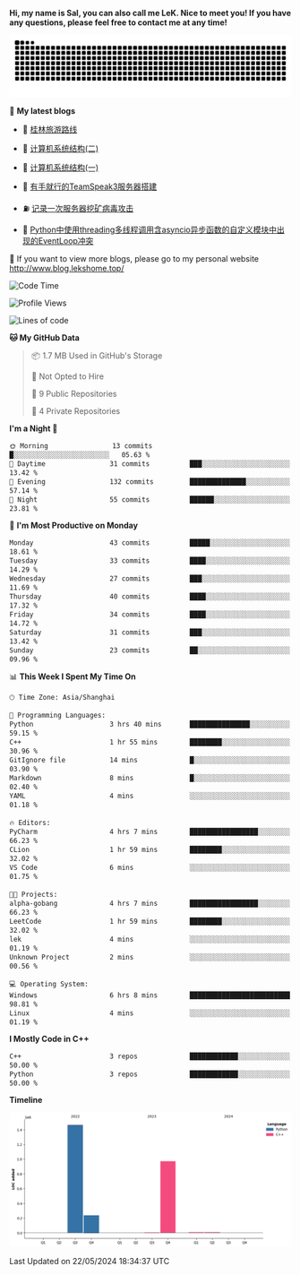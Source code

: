 **Hi, my name is Sal, you can also call me LeK. Nice to meet you! If you have any questions, please feel free to contact me at any time!**

![snake](https://raw.githubusercontent.com/LeKZzzz/LeKZzzz/output/github-contribution-grid-snake.svg)


👀 **My latest blogs**
<!-- BLOG-POST-LIST:START -->
- 🫣 [桂林旅游路线](http://www.blog.lekshome.top/2024/04/28/gui-lin-lu-you-lu-xian/) 

- 🧐 [计算机系统结构&lpar;二&rpar;](http://www.blog.lekshome.top/2024/04/21/ji-suan-ji-xi-tong-jie-gou-er/) 

- 🤖 [计算机系统结构&lpar;一&rpar;](http://www.blog.lekshome.top/2024/04/07/ji-suan-ji-xi-tong-jie-gou-yi/) 

- 📝 [有手就行的TeamSpeak3服务器搭建](http://www.blog.lekshome.top/2024/03/08/teamspeak3-fu-wu-qi-da-jian/) 

- ⛽️ [记录一次服务器挖矿病毒攻击](http://www.blog.lekshome.top/2024/03/08/ji-lu-yi-ci-fu-wu-qi-wa-kuang-bing-du-gong-ji/) 

- 🦣 [Python中使用threading多线程调用含asyncio异步函数的自定义模块中出现的EventLoop冲突](http://www.blog.lekshome.top/2024/03/07/python-zhong-shi-yong-threading-duo-xian-cheng-diao-yong-han-asyncio-yi-bu-han-shu-de-zi-ding-yi-mo-kuai-zhong-chu-xian-de-eventloop-chong-tu/) 
<!-- BLOG-POST-LIST:END -->

🥰 If you want to view more blogs, please go to my personal website http://www.blog.lekshome.top/


<!--START_SECTION:waka-->
![Code Time](http://img.shields.io/badge/Code%20Time-241%20hrs%2046%20mins-blue)

![Profile Views](http://img.shields.io/badge/Profile%20Views-3-blue)

![Lines of code](https://img.shields.io/badge/From%20Hello%20World%20I%27ve%20Written-2.7%20million%20lines%20of%20code-blue)

**🐱 My GitHub Data** 

> 📦 1.7 MB Used in GitHub's Storage 
 > 
> 🚫 Not Opted to Hire
 > 
> 📜 9 Public Repositories 
 > 
> 🔑 4 Private Repositories 
 > 
**I'm a Night 🦉** 

```text
🌞 Morning                13 commits          █░░░░░░░░░░░░░░░░░░░░░░░░   05.63 % 
🌆 Daytime                31 commits          ███░░░░░░░░░░░░░░░░░░░░░░   13.42 % 
🌃 Evening                132 commits         ██████████████░░░░░░░░░░░   57.14 % 
🌙 Night                  55 commits          ██████░░░░░░░░░░░░░░░░░░░   23.81 % 
```
📅 **I'm Most Productive on Monday** 

```text
Monday                   43 commits          █████░░░░░░░░░░░░░░░░░░░░   18.61 % 
Tuesday                  33 commits          ████░░░░░░░░░░░░░░░░░░░░░   14.29 % 
Wednesday                27 commits          ███░░░░░░░░░░░░░░░░░░░░░░   11.69 % 
Thursday                 40 commits          ████░░░░░░░░░░░░░░░░░░░░░   17.32 % 
Friday                   34 commits          ████░░░░░░░░░░░░░░░░░░░░░   14.72 % 
Saturday                 31 commits          ███░░░░░░░░░░░░░░░░░░░░░░   13.42 % 
Sunday                   23 commits          ██░░░░░░░░░░░░░░░░░░░░░░░   09.96 % 
```


📊 **This Week I Spent My Time On** 

```text
🕑︎ Time Zone: Asia/Shanghai

💬 Programming Languages: 
Python                   3 hrs 40 mins       ███████████████░░░░░░░░░░   59.15 % 
C++                      1 hr 55 mins        ████████░░░░░░░░░░░░░░░░░   30.96 % 
GitIgnore file           14 mins             █░░░░░░░░░░░░░░░░░░░░░░░░   03.90 % 
Markdown                 8 mins              █░░░░░░░░░░░░░░░░░░░░░░░░   02.40 % 
YAML                     4 mins              ░░░░░░░░░░░░░░░░░░░░░░░░░   01.18 % 

🔥 Editors: 
PyCharm                  4 hrs 7 mins        █████████████████░░░░░░░░   66.23 % 
CLion                    1 hr 59 mins        ████████░░░░░░░░░░░░░░░░░   32.02 % 
VS Code                  6 mins              ░░░░░░░░░░░░░░░░░░░░░░░░░   01.75 % 

🐱‍💻 Projects: 
alpha-gobang             4 hrs 7 mins        █████████████████░░░░░░░░   66.23 % 
LeetCode                 1 hr 59 mins        ████████░░░░░░░░░░░░░░░░░   32.02 % 
lek                      4 mins              ░░░░░░░░░░░░░░░░░░░░░░░░░   01.19 % 
Unknown Project          2 mins              ░░░░░░░░░░░░░░░░░░░░░░░░░   00.56 % 

💻 Operating System: 
Windows                  6 hrs 8 mins        █████████████████████████   98.81 % 
Linux                    4 mins              ░░░░░░░░░░░░░░░░░░░░░░░░░   01.19 % 
```

**I Mostly Code in C++** 

```text
C++                      3 repos             ████████████░░░░░░░░░░░░░   50.00 % 
Python                   3 repos             ████████████░░░░░░░░░░░░░   50.00 % 
```



**Timeline**

![Lines of Code chart](https://raw.githubusercontent.com/LeKZzzz/LeKZzzz/master/assets/bar_graph.png)


 Last Updated on 22/05/2024 18:34:37 UTC
<!--END_SECTION:waka-->
